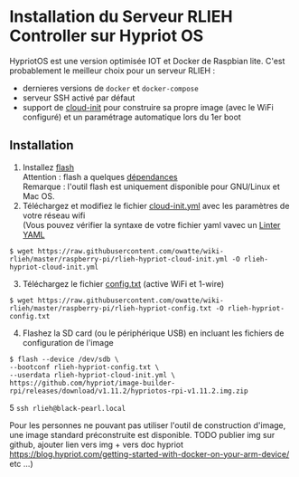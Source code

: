 # Installation du Serveur RLIEH Controller sur Hypriot OS

HypriotOS est une version optimisée IOT et Docker de Raspbian lite. C'est probablement le meilleur choix pour un serveur RLIEH :
- dernieres versions de `docker` et `docker-compose`
- serveur SSH activé par défaut
- support de [cloud-init](https://cloudinit.readthedocs.io/en/latest/) pour construire sa propre image (avec le WiFi configuré) et un paramétrage automatique lors du 1er boot

## Installation

1. Installez [flash](https://github.com/hypriot/flash)<br> 
Attention : flash a quelques [dépendances](https://github.com/hypriot/flash#install-dependencies)<br> 
Remarque : l'outil flash est uniquement disponible pour GNU/Linux et Mac OS.
2. Téléchargez et modifiez le fichier [cloud-init.yml](rlieh-hypriot-cloud-init.yml) avec les paramètres de votre réseau wifi<br>
(Vous pouvez vérifier la syntaxe de votre fichier yaml vavec un [Linter YAML](http://www.yamllint.com/)
```
$ wget https://raw.githubusercontent.com/owatte/wiki-rlieh/master/raspberry-pi/rlieh-hypriot-cloud-init.yml -O rlieh-hypriot-cloud-init.yml
```
3. Téléchargez le fichier [config.txt](rlieh-hypriot-config.txt) (active WiFi et 1-wire)
```
$ wget https://raw.githubusercontent.com/owatte/wiki-rlieh/master/raspberry-pi/rlieh-hypriot-config.txt -O rlieh-hypriot-config.txt
```
4. Flashez la SD card (ou le périphérique USB) en incluant les fichiers de configuration de l'image
```
$ flash --device /dev/sdb \ 
--bootconf rlieh-hypriot-config.txt \
--userdata rlieh-hypriot-cloud-init.yml \
https://github.com/hypriot/image-builder-rpi/releases/download/v1.11.2/hypriotos-rpi-v1.11.2.img.zip
```

5 `ssh rlieh@black-pearl.local`

Pour les personnes ne pouvant pas utiliser l'outil de construction d'image, une image standard préconstruite est disponible.
TODO publier img sur github, ajouter lien vers img + vers doc hypriot https://blog.hypriot.com/getting-started-with-docker-on-your-arm-device/ etc ...)
